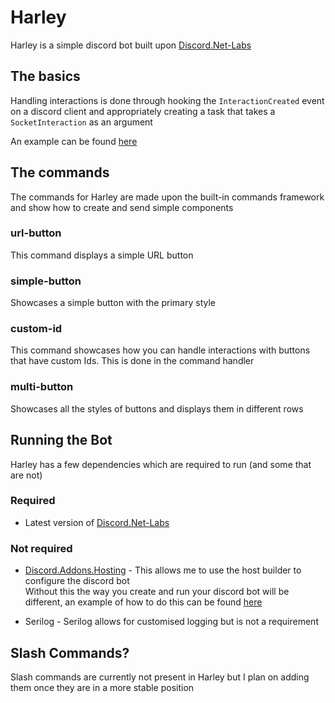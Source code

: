 # Harley
Harley is a simple discord bot built upon [Discord.Net-Labs](https://github.com/Discord-Net-Labs/Discord.Net-Labs)  

## The basics  
Handling interactions is done through hooking the `InteractionCreated` event on a discord client and appropriately creating a task that takes a `SocketInteraction` as an argument 

An example can be found [here](https://github.com/Discord-Net-Labs/Discord.Net-Labs/tree/Interactions#message-components)  

## The commands  
The commands for Harley are made upon the built-in commands framework and show how to create and send simple components  

### url-button  
This command displays a simple URL button  

### simple-button  
Showcases a simple button with the primary style  

### custom-id  
This command showcases how you can handle interactions with buttons that have custom Ids. This is done in the command handler  

### multi-button  
Showcases all the styles of buttons and displays them in different rows  


## Running the Bot  
Harley has a few dependencies which are required to run (and some that are not)  

### Required  
- Latest version of [Discord.Net-Labs](https://github.com/Discord-Net-Labs/Discord.Net-Labs)


### Not required  
- [Discord.Addons.Hosting](https://github.com/Hawxy/Discord.Addons.Hosting) - This allows me to use the host builder to configure the discord bot  
    Without this the way you create and run your discord bot will be different, an example of how to do this can be found [here](https://docs.stillu.cc/guides/getting_started/first-bot.html) 
  
- Serilog - Serilog allows for customised logging but is not a requirement  

## Slash Commands?  
Slash commands are currently not present in Harley but I plan on adding them once they are in a more stable position
